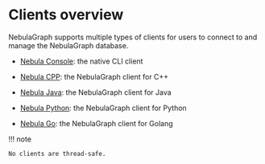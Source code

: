# Clients overview

NebulaGraph supports multiple types of clients for users to connect to and manage the NebulaGraph database.

- [Nebula Console](../2.quick-start/3.connect-to-nebula-graph.md): the native CLI client

- [Nebula CPP](3.nebula-cpp-client.md): the NebulaGraph client for C++

- [Nebula Java](4.nebula-java-client.md): the NebulaGraph client for Java

- [Nebula Python](5.nebula-python-client.md): the NebulaGraph client for Python

- [Nebula Go](6.nebula-go-client.md): the NebulaGraph client for Golang

!!! note

    No clients are thread-safe.
